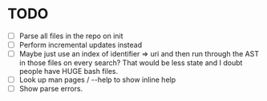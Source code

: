 # TODO

- [ ] Parse all files in the repo on init
- [ ] Perform incremental updates instead
- [ ] Maybe just use an index of identifier => uri and then run through the AST
  in those files on every search? That would be less state and I doubt people
  have HUGE bash files.
- [ ] Look up man pages / --help to show inline help
- [ ] Show parse errors.
